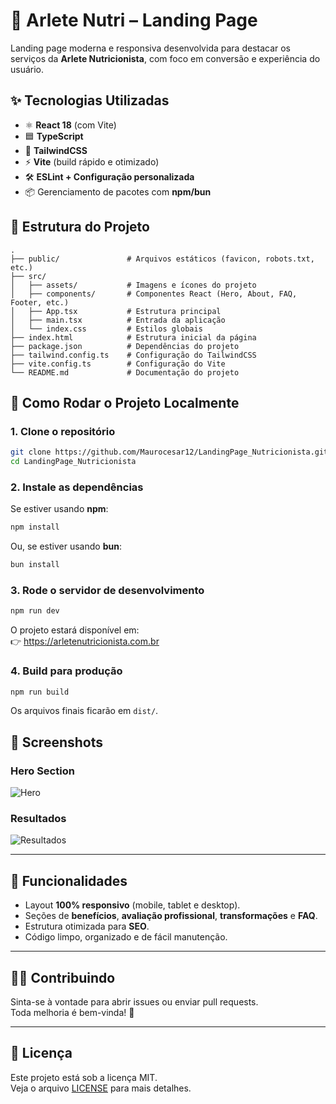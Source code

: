 # 🍎 Arlete Nutri – Landing Page

Landing page moderna e responsiva desenvolvida para destacar os serviços da **Arlete Nutricionista**, com foco em conversão e experiência do usuário.

## ✨ Tecnologias Utilizadas
- ⚛️ **React 18** (com Vite)
- 🟦 **TypeScript**
- 🎨 **TailwindCSS**
- ⚡ **Vite** (build rápido e otimizado)
- 🛠 **ESLint + Configuração personalizada**
- 📦 Gerenciamento de pacotes com **npm/bun**

## 📂 Estrutura do Projeto
```
.
├── public/               # Arquivos estáticos (favicon, robots.txt, etc.)
├── src/
│   ├── assets/           # Imagens e ícones do projeto
│   ├── components/       # Componentes React (Hero, About, FAQ, Footer, etc.)
│   ├── App.tsx           # Estrutura principal
│   ├── main.tsx          # Entrada da aplicação
│   └── index.css         # Estilos globais
├── index.html            # Estrutura inicial da página
├── package.json          # Dependências do projeto
├── tailwind.config.ts    # Configuração do TailwindCSS
├── vite.config.ts        # Configuração do Vite
└── README.md             # Documentação do projeto
```

## 🚀 Como Rodar o Projeto Localmente

### 1. Clone o repositório
```bash
git clone https://github.com/Maurocesar12/LandingPage_Nutricionista.git
cd LandingPage_Nutricionista
```

### 2. Instale as dependências
Se estiver usando **npm**:
```bash
npm install
```
Ou, se estiver usando **bun**:
```bash
bun install
```

### 3. Rode o servidor de desenvolvimento
```bash
npm run dev
```
O projeto estará disponível em:  
👉 https://arletenutricionista.com.br

### 4. Build para produção
```bash
npm run build
```
Os arquivos finais ficarão em `dist/`.

## 📸 Screenshots
### Hero Section
![Hero](./src/assets/img/hero.png)

### Resultados
![Resultados](./src/assets/transformation-results.jpg)

---

## 🎯 Funcionalidades
- Layout **100% responsivo** (mobile, tablet e desktop).
- Seções de **benefícios**, **avaliação profissional**, **transformações** e **FAQ**.
- Estrutura otimizada para **SEO**.
- Código limpo, organizado e de fácil manutenção.

---

## 🧑‍💻 Contribuindo
Sinta-se à vontade para abrir issues ou enviar pull requests.  
Toda melhoria é bem-vinda! 🚀

---

## 📄 Licença
Este projeto está sob a licença MIT.  
Veja o arquivo [LICENSE](LICENSE) para mais detalhes.

